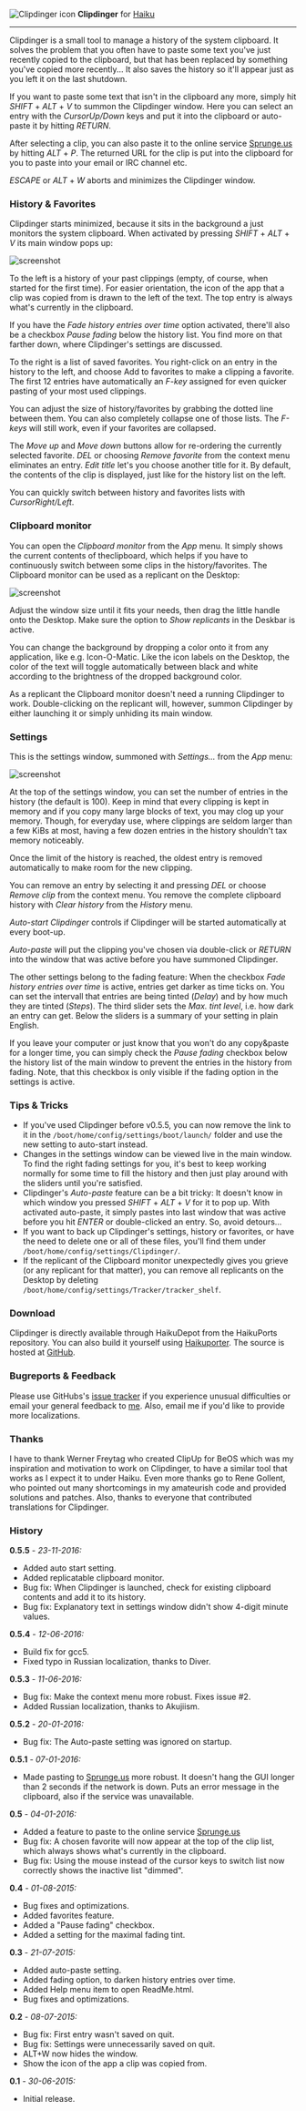 ![Clipdinger icon](./images/clipdinger_icon_64.png) **Clipdinger** for [Haiku](http://www.haiku-os.org)

* * *

Clipdinger is a small tool to manage a history of the system clipboard. It solves the problem that you often have to paste some text you've just recently copied to the clipboard, but that has been replaced by something you've copied more recently... It also saves the history so it'll appear just as you left it on the last shutdown.

If you want to paste some text that isn't in the clipboard any more, simply hit _SHIFT_ + _ALT_ + _V_ to summon the Clipdinger window. Here you can select an entry with the _CursorUp/Down_ keys and put it into the clipboard or auto-paste it by hitting _RETURN_.

After selecting a clip, you can also paste it to the online service [Sprunge.us](http://sprunge.us) by hitting _ALT_ + _P_. The returned URL for the clip is put into the clipboard for you to paste into your email or IRC channel etc.

_ESCAPE_  or _ALT_ + _W_ aborts and minimizes the Clipdinger window.

### History & Favorites

Clipdinger starts minimized, because it sits in the background a just monitors the system clipboard. When activated by pressing _SHIFT_ + _ALT_ + _V_ its main window pops up:

![screenshot](./images/clipdinger.png)

To the left is a history of your past clippings (empty, of course, when started for the first time). For easier orientation, the icon of the app that a clip was copied from is drawn to the left of the text. The top entry is always what's currently in the clipboard.

If you have the _Fade history entries over time_ option activated, there'll also be a checkbox _Pause fading_ below the history list. You find more on that farther down, where Clipdinger's settings are discussed.

To the right is a list of saved favorites. You right-click on an entry in the history to the left, and choose Add to favorites to make a clipping a favorite. The first 12 entries have automatically an _F-key_ assigned for even quicker pasting of your most used clippings.

You can adjust the size of history/favorites by grabbing the dotted line between them. You can also completely collapse one of those lists. The _F-keys_ will still work, even if your favorites are collapsed.

The _Move up_ and _Move down_ buttons allow for re-ordering the currently selected favorite.
_DEL_ or choosing _Remove favorite_ from the context menu eliminates an entry. _Edit title_ let's you choose another title for it. By default, the contents of the clip is displayed, just like for the history list on the left.

You can quickly switch between history and favorites lists with _CursorRight/Left_.

### Clipboard monitor

You can open the _Clipboard monitor_ from the _App_ menu. It simply shows the current contents of theclipboard, which helps if you have to continuously switch between some clips in the history/favorites.
The Clipboard monitor can be used as a replicant on the Desktop:

![screenshot](./images/clipboard-monitor.png)

Adjust the window size until it fits your needs, then drag the little handle onto the Desktop. Make sure the option to _Show replicants_ in the Deskbar is active.

You can change the background by dropping a color onto it from any application, like e.g. Icon-O-Matic. Like the icon labels on the Desktop, the color of the text will toggle automatically between black and white according to the brightness of the dropped background color.

As a replicant the Clipboard monitor doesn't need a running Clipdinger to work. Double-clicking on the replicant will, however, summon Clipdinger by either launching it or simply unhiding its main window.

### Settings

This is the settings window, summoned with _Settings..._ from the _App_ menu:

![screenshot](./images/clipdinger-settings.png)

At the top of the settings window, you can set the number of entries in the history (the default is 100).
Keep in mind that every clipping is kept in memory and if you copy many large blocks of text, you may clog up your memory. Though, for everyday use, where clippings are seldom larger than a few KiBs at most, having a few dozen entries in the history shouldn't tax memory noticeably.

Once the limit of the history is reached, the oldest entry is removed automatically to make room for the new clipping.

You can remove an entry by selecting it and pressing _DEL_ or choose _Remove clip_ from the context menu. You remove the complete clipboard history with _Clear history_ from the _History_ menu.

_Auto-start Clipdinger_ controls if Clipdinger will be started automatically at every boot-up.

_Auto-paste_ will put the clipping you've chosen via double-click or _RETURN_ into the window that was active before you have summoned Clipdinger.

The other settings belong to the fading feature: When the checkbox _Fade history entries over time_ is active, entries get darker as time ticks on. You can set the intervall that entries are being tinted (_Delay_) and by how much they are tinted (_Steps_). The third slider sets the _Max. tint level_, i.e. how dark an entry can get.
Below the sliders is a summary of your setting in plain English.

If you leave your computer or just know that you won't do any copy&paste for a longer time, you can simply check the _Pause fading_ checkbox below the history list of the main window to prevent the entries in the history from fading. Note, that this checkbox is only visible if the fading option in the settings is active.

### Tips & Tricks

*   If you've used Clipdinger before v0.5.5, you can now remove the link to it in the `/boot/home/config/settings/boot/launch/` folder and use the new setting to auto-start instead.
*   Changes in the settings window can be viewed live in the main window. To find the right fading settings for you, it's best to keep working normally for some time to fill the history and then just play around with the sliders until you're satisfied.
*   Clipdinger's _Auto-paste_ feature can be a bit tricky: It doesn't know in which window you pressed _SHIFT_ + _ALT_ + _V_ for it to pop up. With activated auto-paste, it simply pastes into last window that was active before you hit _ENTER_ or double-clicked an entry. So, avoid detours...
*   If you want to back up Clipdinger's settings, history or favorites, or have the need to delete one or all of these files, you'll find them under `/boot/home/config/settings/Clipdinger/`.
*	If the replicant of the Clipboard monitor unexpectedly gives you grieve (or any replicant for that matter), you can remove all replicants on the Desktop by deleting `/boot/home/config/settings/Tracker/tracker_shelf`.


### Download

Clipdinger is directly available through HaikuDepot from the HaikuPorts repository. You can also build it yourself using [Haikuporter](https://github.com/haikuports). The source is hosted at [GitHub](https://github.com/humdingerb/clipdinger).

### Bugreports & Feedback

Please use GitHubs's [issue tracker](https://github.com/humdingerb/clipdinger/issues) if you experience unusual difficulties or email your general feedback to [me](mailto:humdingerb@gmail.com). Also, email me if you'd like to provide more localizations.

### Thanks

I have to thank Werner Freytag who created ClipUp for BeOS which was my inspiration and motivation to work on Clipdinger, to have a similar tool that works as I expect it to under Haiku.
Even more thanks go to Rene Gollent, who pointed out many shortcomings in my amateurish code and provided solutions and patches.
Also, thanks to everyone that contributed translations for Clipdinger.

### History

**0.5.5** - _23-11-2016:_

*   Added auto start setting.
*   Added replicatable clipboard monitor.
*	Bug fix: When Clipdinger is launched, check for existing clipboard contents  and add it to its history.
*	Bug fix: Explanatory text in settings window didn't show 4-digit minute values.

**0.5.4** - _12-06-2016:_

*   Build fix for gcc5.
*	Fixed typo in Russian localization, thanks to Diver.

**0.5.3** - _11-06-2016:_

*   Bug fix: Make the context menu more robust. Fixes issue #2.
*	Added Russian localization, thanks to Akujiism.

**0.5.2** - _20-01-2016:_

*   Bug fix: The Auto-paste setting was ignored on startup.

**0.5.1** - _07-01-2016:_

*   Made pasting to [Sprunge.us](http://sprunge.us) more robust. It doesn't hang the GUI longer than 2 seconds if the network is down. Puts an error message in the clipboard, also if the service was unavailable.

**0.5** - _04-01-2016:_

*   Added a feature to paste to the online service [Sprunge.us](http://sprunge.us)
*   Bug fix: A chosen favorite will now appear at the top of the clip list, which always shows what's currently in the clipboard.
*   Bug fix: Using the mouse instead of the cursor keys to switch list now correctly shows the inactive list "dimmed".

**0.4** - _01-08-2015:_

*   Bug fixes and optimizations.
*	Added favorites feature.
*   Added a "Pause fading" checkbox.
*   Added a setting for the maximal fading tint.

**0.3** - _21-07-2015:_

*   Added auto-paste setting.
*   Added fading option, to darken history entries over time.
*	Added Help menu item to open ReadMe.html.
*   Bug fixes and optimizations.

**0.2** - _08-07-2015:_

*   Bug fix: First entry wasn't saved on quit.
*   Bug fix: Settings were unnecessarily saved on quit.
*   ALT+W now hides the window.
*   Show the icon of the app a clip was copied from.

**0.1** - _30-06-2015:_

*   Initial release.

